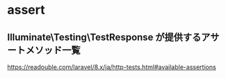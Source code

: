 # assert

## Illuminate\Testing\TestResponse が提供するアサートメソッド一覧

https://readouble.com/laravel/8.x/ja/http-tests.html#available-assertions

